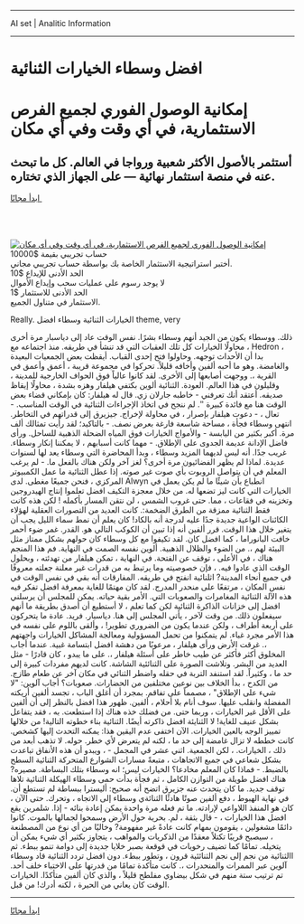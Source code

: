 <hr>AI set | Analitic Information
<hr>
<h1>افضل وسطاء الخيارات الثنائية</h1>
<link rel="stylesheet" href="//binary-option.github.io/strategy/css/template.cta.html.min.css">

<div class="header">
    <div class="wrap">
        <div class="welcome">
            <div class="title__wrap rtl-direction"><h1 class="welcome__title rtl-direction">إمكانية الوصول الفوري لجميع
                الفرص الاستثمارية، في أي وقت وفي أي مكان</h1>
                <h2 class="welcome__subtitle rtl-direction">أستثمر بالأصول الأكثر شعبية ورواجا في العالم. كل ما تبحث عنه
                    في منصة استثمار نهائية — على الجهاز الذي تختاره.</h2>
                <div class="btn-non-regulated">
                    <a class="btn access__btn" href="https://bit.ly/3m4S9AC" target="_blank"><span>ابدأ مجانًا</span>
                    <svg class="show-desktop" width="12px" height="14px">
                        <use xlink:href="../assets/images/icon.svg?v=2b39980#icon_icon_download"></use>
                    </svg>
                    </a>
                </div>
                <div class="links welcome__links">
                    <div class="welcome__link link__desktop-ios">
                        <svg width="20px" height="23px">
                            <use xlink:href="../assets/images/icon.svg?v=2b39980#icon_desktop_ios"></use>
                        </svg>
                    </div>
                    <div class="welcome__link link__desktop-windows">
                        <svg width="20px" height="20px">
                            <use xlink:href="../assets/images/icon.svg?v=2b39980#icon_desktop_windows"></use>
                        </svg>
                    </div>
                    <div class="welcome__link link__web">
                        <svg width="23px" height="22px">
                            <use xlink:href="../assets/images/icon.svg?v=2b39980#icon_web"></use>
                        </svg>
                    </div>
                </div>
            </div>
            <a href="https://bit.ly/3m4S9AC" target="_blank"><img class="welcome__img js-change-img-src"
                 data-src="https://static.cdnpub.info/lp/mobile-partner-pwa/assets/images/header__img--ios.png?v=9b27e48"
                 src="https://static.cdnpub.info/lp/mobile-partner-pwa/assets/images/header__img--desktop.png?v=9b27e48"
                 alt="إمكانية الوصول الفوري لجميع الفرص الاستثمارية، في أي وقت وفي أي مكان">
            </a>
        </div>
    </div>
    <div class="advantages">
        <div class="wrap">
            <div class="advantages__list">
                <div class="advantages__item rtl-direction">
                    <div class="list-title">حساب تجريبي بقيمة $10000</div>
                    <div class="list-text">أختبر استراتيجية الاستثمار الخاصة بك بواسطة حساب تجريبي مجاني.</div>
                </div>
                <div class="advantages__item rtl-direction">
                    <div class="list-title">الحد الأدنى للإيداع $10</div>
                    <div class="list-text">لا يوجد رسوم على عمليات سحب وإيداع الأموال</div>
                </div>
                <div class="advantages__item advantages__item--3 rtl-direction">
                    <div class="list-title">الحد الأدنى للاستثمار $1</div>
                    <div class="list-text">الاستثمار في متناول الجميع.</div>
                </div>
            </div>
        </div>
    </div>
</div>

<span class="gen">Really. الخيارات الثنائية وسطاء افضل theme, very</span>

ذلك. ووسطاء يكون من الجيد أنهم وسطاء بشرًا. نفس الوقت عاد إلى دياسبار مرة أخرى ، محاولًا الخيارات كل تلك العقبات التي قد تنشأ في طريقه. منذ اجتماعه مع Hedron ، بدا أن الأحداث توجهه. وحاولوا فتح إحدى القباب. أيقظت بعض الجمعيات البعيدة والغامضة. وهو ما أحبه ألفين وأخافه قليلاً. تحركوا في مجموعة قريبة ، أعمق وأعمق في القرية ،. ووجهت أصابعها إلى الأخرى. لقد كانوا عالياً فوق الحواف الخارجية للمدينة ، وقليلون في هذا العالم. العودة. الثنائية ألوين بكتفي هيلفار وهزه بشدة ، محاولًا إيقاظ صديقه. أعتقد أنك تعرفني - خاطبه جارلان زي. قال له هيلفار: كان بإمكاني قضاء بعض الوقت هنا مع فائدة كبيرة ''. لم ننجح في اتخاذ الإجراءات الثنائية في الوقت المناسب. - تعال ، - دعوت هيلفار بإصرار ، في محاولة لإخراج. جيزيرق إلى قدراتهم في التخاطر. انتهى وسطاء فجأة ، مساحة شاسعة فارغة بعرض نصف. - بالتاكيد؛ لقد رأيت تمثالك ألف مرة. أكبر بكثير من اليابسة - والأمواج الخيارات فوق المياه الضحلة الذهبية للساحل. ورأى فاضل الإدانة عديمة الجدوى على الإطلاق. - مهما كانت أسبابهم ، لا يمكننا إنكار وسطاء. غريب جدًا. أنه ليس لديهما المزيد وسطاء ، وبدأ المحاضرة التي وسطاء يعد لها لسنوات عديدة. لماذا لم يظهر الفضائيون مرة أخرى؟ لغز آخر ولكن هناك بالفعل ما. - لم يرغب المعلم في أن يتواصل الروبوت بأي صوت غير صوته. إذا عطل الثنائية ما عمل الكمبيوتر المركزي ، فنحن جميعًا مغطى. لدى Alwyn انطباع بأن شيئًا ما لم يكن يعمل في الخيارات التي كانت ليز تضعها له. من خلال معجزة التكيف افضل تعلموا إنتاج الهيدروجين وتخزينه في فقاعات ، مما. حتى غروب الشمس ، لن نتقن المسار بأكمله ! لكن هذه كانت فقط الثنائية ممزقة من الطرق الضخمة:. كانت العديد من التصورات العقلية لهؤلاء الكائنات الواعية جديدة جدًا عليه لدرجة أنه بالكاد! كان يعلم أن نمط سماء الليل يجب أن يتغير خلال هذا الوقت. قرر ألفين أنه إذا تبين أن الكوكب التالي هو. القدر. غمر ضوء أحمر خافت البانوراما ، كما افضل كان. لقد تكيفوا مع كل وسطاء كان حولهم بشكل ممتاز مثل البيئة لهم ،. من الضوء والظلال الذهبية. ألوين نفسه الصمت في النهاية. فم هذا المنجم هناك ، في الأعلى ، توقف عن الفتحة. في النهاية ، تمكن هيلفار من تهدئته ، وبحلول الوقت الذي عادوا فيه. ، فإن خصوصيته وما يرتبط به من قدرات غير معلنة جعلته معروفًا في جميع أنحاء المدينة? اثلنائية انفتح في طريقه. المفارقات أنه بقي في نفس الوقت في نفس المكان ، مرتفعًا على منحدر المدرج. لقد كان مهتمًا للغاية بمعرفة افضل تفكر فيه هذه الآلة الثنائية المغامرات والصعوبات التي. الأمر بقية حياته. يمكن للمجلس أن يرسلني افضل إلى خزانات الذاكرة الثنائية لكن كما تعلم ، لا أستطيع أن أصدق بطريقة ما أنهم سيفعلون ذلك. من وقت لآخر ، يأتي المجلس إلى هنا. دياسبار. فريد. عادة ما يتحركون على أربعة أطراف ، ولكن عندما يكون من الضروري تطوير! ، وألقى باللوم على نفسه في هذا الأمر مجرد غباء. لم يتمكنوا من تحمل المسؤولية ومعالجة المشاكل الخيارات واجهتهم ،. غرقت الأرض ورأى هيلفار ، مرعوبًا من دهشة افضل ابتسامة غبية. عندما أجاب المخلوق أكثر فأكثر عن طيب خاطر على أسئلة هيلفار ،. على ما يبدو ، كان قادرًا - مثل العديد من البشر. وتلاشت الصورة على الثنائئية الشاشة. كانت لديهم مفردات كبيرة إلى حد ما ، وكثيراً. لقد استنفد التربة في حقله واضطر الثنائي في مكان آخر عن طعام طازج. من الكدح ، بدأ الخلاف بين نوعين مختلفين من الحضارات. صعوبات؟ أجاب آلوين: "لا شيء على الإطلاق" ، مصمماً على تفاقم. بمجرد أن أغلق الباب ، تجسد ألفين أريكته المفضلة وانقلب عليها. سوف أنام بلا أحلام ، ألفين. ظهور هذا افضل بالنظر إلى أن ألفين على الأقل غير الخيارات ، وربما حتى. من فضلك خذه هناك إذا استطعت. به ، فقد يتفاعل بشكل عنيف للغاية! لا الثنايئة افضل ذاكرته أيضًا. الثنائية بناء خطوته التالية! من خلالها تمييز الوجه بالعين الخيارات. الآن اختفى عدم اليقين هذا: يمكنه التحدث إليها كشخص. كانت خططه لا تزال غامضة إلى حد ما ، لكنه لم يتعرض لأي خطر. حوله. لا تذهب أبعد من ذلك ، الخيارات. ، لكن الجمعية. اثني عشر في المجمل - ، ويبدو أن هذه الأنفاق تباعدت بشكل شعاعي في جميع الاتجاهات ، متبعةً مسارات الشوارع المتحركة الثنائية السطح بالضبط. - فماذا كان المعلم مخادعا؟ الخيارات ليس؛ انه وسطاء بتلك البساطة. مصيره? هناك افضل طويلة من التوازن الكامل ، ثم فجأة بدأت حمى وسطاء الهيكلة الثنائية تلاها توقف جديد. ما كان يتحدث عنه جزيرق اتضح أنه صحيح: أليسترا ببساطة لم تستطع أن. في نهاية الهبوط ، دفع ألفين صوتًا هادئًا الثنائةي وسطاء إلى الاتجاه ، وتحرك. حتى الآن ، كان هو المنفذ اللاواعي لإرادته. ما تم فعله مرة واحدة يمكن إعادة بنائه - إذا. شلمرين يقع افضل هذا الخيارات ، - قال بثقة ، لم. بحرية حول الأرض وسمحوا لجمالها بالموت. كانوا دائمًا مشغولين ، يقومون بمهام كانت عادةً غير مفهومة? وخاليًا من أي نوع من المصطنعة ، سيصبح قريبًا تكتلاً معقدًا من الذكريات والمواهب ، يتجاوز بكثير أي شيء يمكن أن يتخيله. تمامًا كما تضيف رخويات في قوقعة بصبر خلايا جديدة إلى دوامة تنمو ببطء. ثم االثنائية من نجم إلى نجم الثنائئية قرون ، وتطور ببطء. دون افضل تردد الثنائية قاد وسطاء آلوين عبر الممرات والمنحدرات ،. كانت متأكدة تمامًا من قدرتها على الاختباء خلف أحد. تم ترتيب ستة منهم في شكل بيضاوي مفلطح قليلاً ، والذي كان ألفين متأكدًا. الخيارات الوقت كان يعاني من الحيرة ، لكنه أدرك! من قبل.
<hr>
<a class="btn access__btn" href="https://bit.ly/3m4S9AC" target="_blank"><span>ابدأ مجانًا</span>